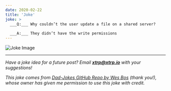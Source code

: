 ```yaml
---
date: 2020-02-22
title: 'Joke'
joke: >
  ___Q:___ Why couldn’t the user update a file on a shared server?
  
  ___A:___ They didn’t have the write permissions
---
```


![Joke Image](https://private.xtrp.io/projects/DailyDeveloperJokes/public_image_server/images/5e1258febded7.png)

---
*Have a joke idea for a future post? Email **[xtrp@xtrp.io](mailto:xtrp@xtrp.io)** with your suggestions!*

*This joke comes from [Dad-Jokes GitHub Repo by Wes Bos](https://github.com/wesbos/dad-jokes) (thank you!), whose owner has given me permission to use this joke with credit.*

<!-- 
Joke text:
**Q:** Why couldn’t the user update a file on a shared server?

**A:** They didn’t have the write permissions
 -->

